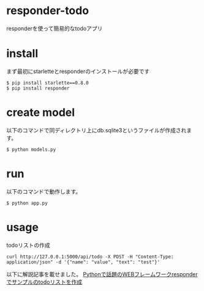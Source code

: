 # responder-todo
responderを使って簡易的なtodoアプリ

# install
まず最初にstarletteとresponderのインストールが必要です

```
$ pip install starlette==0.8.0
$ pip install responder
```

# create model
以下のコマンドで同ディレクトリ上にdb.sqlite3というファイルが作成されます。

```
$ python models.py
```

# run
以下のコマンドで動作します。

```
$ python app.py
```


# usage
todoリストの作成

```
curl http://127.0.0.1:5000/api/todo -X POST -H "Content-Type: application/json" -d '{"name": "value", "text": "test"}'
```


以下に解説記事を載せました。
[Pythonで話題のWEBフレームワークresponderでサンプルのtodoリストを作成](https://note.mu/shimakaze_soft/n/ne47bc123dc83)
